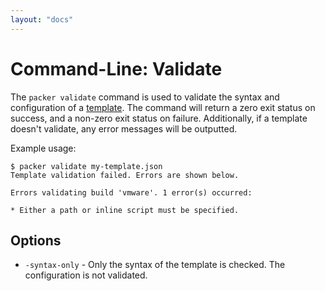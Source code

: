 ```yaml
---
layout: "docs"
---
```


# Command-Line: Validate

The `packer validate` command is used to validate the syntax and configuration
of a [template](/docs/templates/introduction.html). The command will return
a zero exit status on success, and a non-zero exit status on failure. Additionally,
if a template doesn't validate, any error messages will be outputted.

Example usage:

```
$ packer validate my-template.json
Template validation failed. Errors are shown below.

Errors validating build 'vmware'. 1 error(s) occurred:

* Either a path or inline script must be specified.
```

## Options

* `-syntax-only` - Only the syntax of the template is checked. The configuration
  is not validated.
